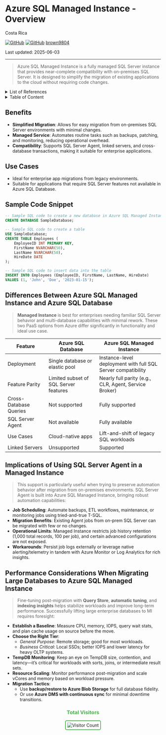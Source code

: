 # Azure SQL Managed Instance - Overview

Costa Rica

[![GitHub](https://badgen.net/badge/icon/github?icon=github&label)](https://github.com)
[![GitHub](https://img.shields.io/badge/--181717?logo=github&logoColor=ffffff)](https://github.com/)
[brown9804](https://github.com/brown9804)

Last updated: 2025-06-03

----------

> Azure SQL Managed Instance is a fully managed SQL Server instance that provides near-complete compatibility with on-premises SQL Server. It is designed to simplify the migration of existing applications to the cloud without requiring code changes.

<details>
<summary>List of References</summary>

- [Feature comparison: Azure SQL Database vs. SQL Managed Instance](https://learn.microsoft.com/en-us/azure/azure-sql/database/features-comparison)
- [SQL Server Agent automation in Managed Instance](https://learn.microsoft.com/en-us/azure/azure-sql/managed-instance/job-automation-managed-instance)
- [Persisting SQL Agent job history in Managed Instance](https://techcommunity.microsoft.com/blog/azuresqlblog/persisting-sql-agent-job-history-in-managed-instance/386243)
- [Performance baseline guide for migrating to Managed Instance](https://learn.microsoft.com/en-us/data-migration/sql-server/managed-instance/performance-baseline)
- [Best practices for restoring large databases to SQL MI](https://techcommunity.microsoft.com/blog/modernizationbestpracticesblog/database-migrations-to-azure-sql-managed-instance---restore-with-full-and-differ/3157076)

</details>

<details>
<summary>Table of Content</summary>

- [Benefits](#benefits)
- [Use Cases](#use-cases)
- [Sample Code Snippet](#sample-code-snippet)
- [Differences Between Azure SQL Managed Instance and Azure SQL Database](#differences-between-azure-sql-managed-instance-and-azure-sql-database)
- [Implications of Using SQL Server Agent in a Managed Instance](#implications-of-using-sql-server-agent-in-a-managed-instance)
- [Performance Considerations When Migrating Large Databases to Azure SQL Managed Instance](#performance-considerations-when-migrating-large-databases-to-azure-sql-managed-instance)

</details>

## Benefits

- **Simplified Migration**: Allows for easy migration from on-premises SQL Server environments with minimal changes.
- **Managed Service**: Automates routine tasks such as backups, patching, and monitoring, reducing operational overhead.
- **Compatibility**: Supports SQL Server Agent, linked servers, and cross-database transactions, making it suitable for enterprise applications.

## Use Cases

- Ideal for enterprise app migrations from legacy environments.
- Suitable for applications that require SQL Server features not available in Azure SQL Database.

## Sample Code Snippet

```sql
-- Sample SQL code to create a new database in Azure SQL Managed Instance
CREATE DATABASE SampleDatabase;

-- Sample SQL code to create a table
USE SampleDatabase;
CREATE TABLE Employees (
    EmployeeID INT PRIMARY KEY,
    FirstName NVARCHAR(50),
    LastName NVARCHAR(50),
    HireDate DATE
);

-- Sample SQL code to insert data into the table
INSERT INTO Employees (EmployeeID, FirstName, LastName, HireDate)
VALUES (1, 'John', 'Doe', '2023-01-15');
```

## Differences Between Azure SQL Managed Instance and Azure SQL Database

> **Managed Instance** is best for enterprises needing familiar SQL Server behavior and multi-database capabilities with minimal rework.
> These two PaaS options from Azure differ significantly in functionality and ideal use case.

| Feature | Azure SQL Database | Azure SQL Managed Instance |
|--------|---------------------|-----------------------------|
| Deployment | Single database or elastic pool | Instance-level deployment with full SQL Server compatibility |
| Feature Parity | Limited subset of SQL Server features | Nearly full parity (e.g., CLR, Agent, Service Broker) |
| Cross-Database Queries | Not supported | Fully supported |
| SQL Server Agent | Not available | Fully available |
| Use Cases | Cloud-native apps | Lift-and-shift of legacy SQL workloads |
| Linked Servers | Unsupported | Supported |

## Implications of Using SQL Server Agent in a Managed Instance

> This support is particularly useful when trying to preserve automation behavior after migration from on-premises environments.
> SQL Server Agent is built into Azure SQL Managed Instance, bringing robust automation capabilities:

- **Job Scheduling**: Automate backups, ETL workflows, maintenance, or monitoring jobs using tried-and-true T-SQL.
- **Migration Benefits**: Existing Agent jobs from on-prem SQL Server can be migrated with few or no changes.
- **Operational Limits**: Managed Instance restricts job history retention (1,000 total records, 100 per job), and certain advanced configurations are not exposed.
- **Workarounds**: Persist job logs externally or leverage native alerting/telemetry in tandem with Azure Monitor or Log Analytics for rich insights.

## Performance Considerations When Migrating Large Databases to Azure SQL Managed Instance

> Fine-tuning post-migration with **Query Store**, **automatic tuning**, and **indexing insights** helps stabilize workloads and improve long-term performance.
> Successfully lifting large enterprise databases to MI requires foresight:

- **Establish a Baseline**: Measure CPU, memory, IOPS, query wait stats, and plan cache usage on source before the move.
- **Choose the Right Tier**:
  - *General Purpose*: Remote storage; good for most workloads.
  - *Business Critical*: Local SSDs; better IOPS and lower latency for heavy OLTP systems.
- **TempDB Monitoring**: Keep an eye on TempDB size, contention, and latency—it’s critical for workloads with sorts, joins, or intermediate result sets.
- **Resource Scaling**: Monitor performance post-migration and scale vCores and memory based on workload pressure.
- **Migration Tactics**:
  - Use **backup/restore to Azure Blob Storage** for full database fidelity.
  - Or use **Azure DMS with continuous sync** for minimal downtime transitions.

<div align="center">
  <h3 style="color: #4CAF50;">Total Visitors</h3>
  <img src="https://profile-counter.glitch.me/brown9804/count.svg" alt="Visitor Count" style="border: 2px solid #4CAF50; border-radius: 5px; padding: 5px;"/>
</div>
